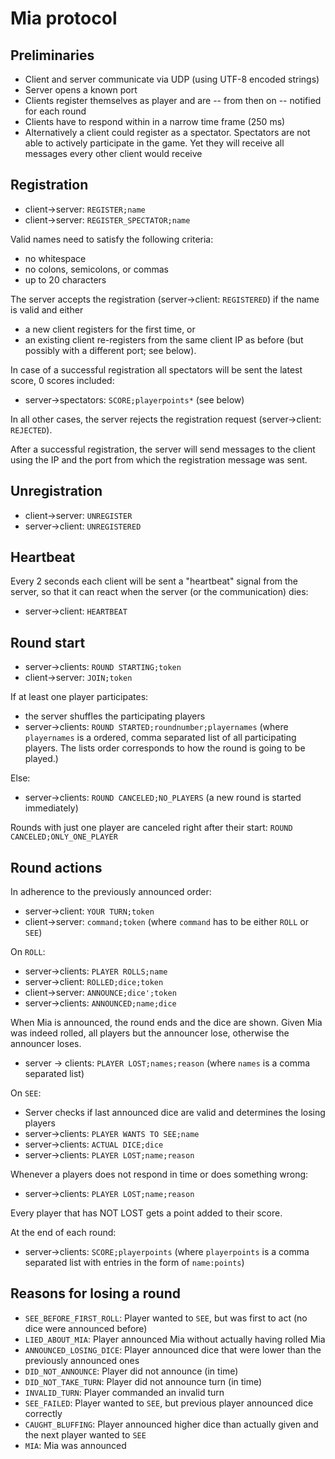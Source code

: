 Mia protocol
============

Preliminaries
-------------
- Client and server communicate via UDP (using UTF-8 encoded strings)
- Server opens a known port
- Clients register themselves as player and are -- from then on -- notified for each round
- Clients have to respond within in a narrow time frame (250 ms)
- Alternatively a client could register as a spectator. Spectators are not able to actively participate in the game. Yet they will receive all messages every other client would receive

Registration
------------
- client->server: `REGISTER;name`
- client->server: `REGISTER_SPECTATOR;name`

Valid names need to satisfy the following criteria:
- no whitespace
- no colons, semicolons, or commas
- up to 20 characters

The server accepts the registration (server->client: `REGISTERED`) if the name is valid and either
- a new client registers for the first time, or
- an existing client re-registers from the same client IP as before (but possibly with a different port; see below).

In case of a successful registration all spectators will be sent the latest score, 0 scores included:

  - server->spectators: `SCORE;playerpoints*` (see below)

In all other cases, the server rejects the registration request (server->client: `REJECTED`).

After a successful registration, the server will send messages to the client using the IP and the port from which the registration message was sent.

Unregistration
--------------
- client->server: `UNREGISTER`
- server->client: `UNREGISTERED`

Heartbeat
---------
Every 2 seconds each client will be sent a "heartbeat" signal from the server, so that it can react when the server (or the communication) dies:

- server->client: `HEARTBEAT`


Round start
-----------

- server->clients: `ROUND STARTING;token`
- client->server: `JOIN;token`

If at least one player participates:
- the server shuffles the participating players
- server->clients: `ROUND STARTED;roundnumber;playernames` (where `playernames` is a ordered, comma separated list of all participating players. The lists order corresponds to how the round is going to be played.)

Else:
- server->clients: `ROUND CANCELED;NO_PLAYERS` (a new round is started immediately)

Rounds with just one player are canceled right after their start: `ROUND CANCELED;ONLY_ONE_PLAYER`


Round actions
-------------
In adherence to the previously announced order:
- server->client: `YOUR TURN;token`
- client->server: `command;token` (where `command` has to be either `ROLL` or `SEE`)

On `ROLL`:
- server->clients: `PLAYER ROLLS;name`
- server->client: `ROLLED;dice;token`
- client->server: `ANNOUNCE;dice';token`
- server->clients: `ANNOUNCED;name;dice`

When Mia is announced, the round ends and the dice are shown. Given Mia was indeed rolled, all players but the announcer lose, otherwise the announcer loses.
- server -> clients: `PLAYER LOST;names;reason` (where `names` is a comma separated list)

On `SEE`:
- Server checks if last announced dice are valid and determines the losing players
- server->clients: `PLAYER WANTS TO SEE;name`
- server->clients: `ACTUAL DICE;dice`
- server->clients: `PLAYER LOST;name;reason`

Whenever a players does not respond in time or does something wrong:
- server->clients: `PLAYER LOST;name;reason`

Every player that has NOT LOST gets a point added to their score.

At the end of each round:
- server->clients: `SCORE;playerpoints` (where `playerpoints` is a comma separated list with entries in the form of `name:points`)

Reasons for losing a round
--------------------------
- `SEE_BEFORE_FIRST_ROLL`: Player wanted to `SEE`, but was first to act (no dice were announced before)
- `LIED_ABOUT_MIA`: Player announced Mia without actually having rolled Mia
- `ANNOUNCED_LOSING_DICE`: Player announced dice that were lower than the previously announced ones
- `DID_NOT_ANNOUNCE`: Player did not announce (in time)
- `DID_NOT_TAKE_TURN`: Player did not announce turn (in time)
- `INVALID_TURN`: Player commanded an invalid turn
- `SEE_FAILED`: Player wanted to `SEE`, but previous player announced dice correctly
- `CAUGHT_BLUFFING`: Player announced higher dice than actually given and the next player wanted to `SEE`
- `MIA`: Mia was announced

